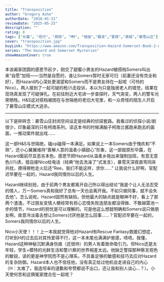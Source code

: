 ```yaml
---
title: "Transposition"
author: "Gregory Ashe"
authorDate: "2018-01-31"
reviewDate: "2025-05-25"
description: ""
rating: 8
tags: ["长篇", "现代", "救赎", "MM", "强强","霸凌","警探","悬疑","暴雪山庄"]
cover: "transposition.jpg"
buyLink: "https://www.amazon.com/Transposition-Hazard-Somerset-Book-2-ebook/dp/B078FQ4W53"
series: "The Hazard and Somerset Mysteries"
showAmazonCover: true
---
```


本该阖家团圆的感恩节前夕，刚交了甜蜜小男友的Hazard被搭档Somers叫出来“自愿”加班——当然是自愿的，谁让Somers暂时无家可归（前妻还没有完全和好），而Hazard内心深处更渴望和Somers而不是男友待在一起呢（可怜的Nico）。两人接到了一起可疑的枪//\\击投诉，本以为只是独居老人的错觉，结果在现场真发现了可疑弹孔。在前往附近大宅进一步查探时，天气突变，两人的警车光荣牺牲。H&S这对搭档被困在与世隔绝的老旧大宅里，和一众奇怪的陌生人开启了暴雪山庄模式大逃杀。

****************************************************


以下是碎碎念：暴雪山庄封闭空间设定是经典的侦探套路。我看过的侦探小说/剧很少，印象最深的只有柯南系列，读这本书的时候满脑子柯南兰酱跑来跑去的画面，一推动案件就出戏……


这一部H&S与世隔绝，磕cp磕得一本满足。如果说上一本Somers由于愧疚和“不熟”，还小心翼翼维持“善解人意的温柔小镇甜心”形象，这一部就原形毕露，在Hazard面前尽显恶劣本色。感恩节把Hazard从温柔乡拖出来强制加班，有意无意色///\\\\诱，擅自接Nico给电话（经典“他去洗澡了”式发言），暴雪天深夜直弯同床共枕，撩得擦枪走火后还“Ree，我们不能这样，求你……” 让我说什么好啊，官配迟早要在一起的，Hazard我同情你以后的人生。



Hazard继续别扭，由于前两个男友都离开自己所以得出结论“我是个让人无法忍受的情人，万一Somers真和我好了总有一天也会离开我。不如只做同事，就不会失去他”。怎么说呢，Hazard固然有缺陷，但他最大的缺点就是眼神不好，看上了那两个渣渣。不过朋友变情人梗经常有担心恋情失败连朋友都没得做、不敢越雷池一步的情节，Hazard的担忧是可以理解的。可是他这么想就明确和Somers说只做朋友啊，故意冷淡毒舌想让Somers讨厌他是怎么回事……？官配迟早要在一起的，Somers我同情你以后的人生。



Nico小天使！！！上一本我就觉得他对Hazard有Rescue Fantasy救援幻想症，打听到H的过去后对其怜爱得不行，这一本末尾也满满护崽感，啧啧。我懂，Hazard这种神秘沉默满身伤痕（还很帅）的男人有着致命吸引力。但Nico还是太年轻，学生+模特的光鲜生活和警//\察的世界相差太远。他缺乏警探那种察言观色的敏锐，读的更是神学院而不是心理系，不具备足够的敏感和技巧去应对Hazard的复杂防御。Hazard本人也不信任他，没有真正给过他机会走进自己的内心（H：太难了，我连坦率的道歉和夸赞都说不出口，还让我和别人谈心…？）。小天使何苦和这俩冤家搅合在一起呢？

<div style="height: 8rem;"></div>